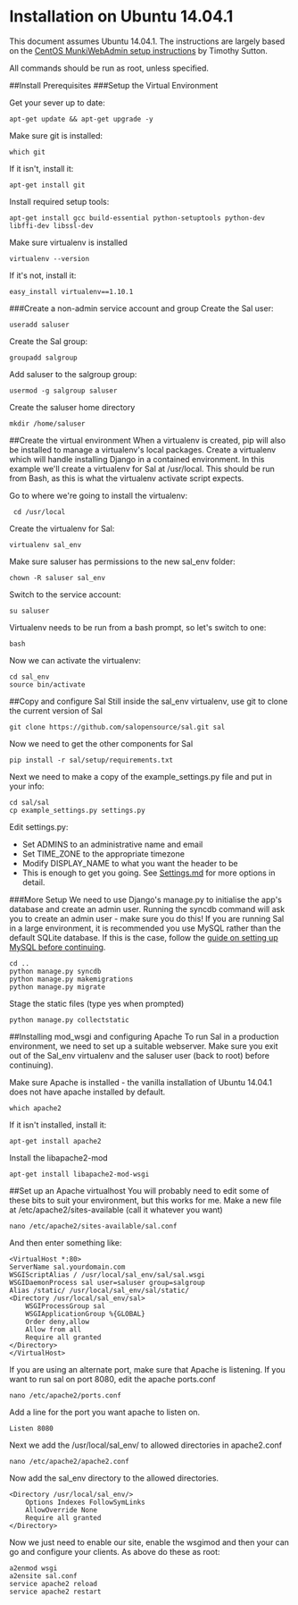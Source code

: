 Installation on Ubuntu 14.04.1
=====================
This document assumes Ubuntu 14.04.1. The instructions are largely based on the [CentOS MunkiWebAdmin setup instructions](https://code.google.com/p/munki/wiki/MunkiWebAdminLinuxSetup) by Timothy Sutton.

All commands should be run as root, unless specified.

##Install Prerequisites
###Setup the Virtual Environment

Get your sever up to date:

	apt-get update && apt-get upgrade -y

Make sure git is installed:

	which git

If it isn't, install it:

	apt-get install git

Install required setup tools:

	apt-get install gcc build-essential python-setuptools python-dev libffi-dev libssl-dev

Make sure virtualenv is installed

	virtualenv --version

If it's not, install it:

	easy_install virtualenv==1.10.1

###Create a non-admin service account and group
Create the Sal user:

	useradd saluser

Create the Sal group:

	groupadd salgroup

Add saluser to the salgroup group:

	usermod -g salgroup saluser

Create the saluser home directory

	mkdir /home/saluser

##Create the virtual environment
When a virtualenv is created, pip will also be installed to manage a virtualenv's local packages. Create a virtualenv which will handle installing Django in a contained environment. In this example we'll create a virtualenv for Sal at /usr/local. This should be run from Bash, as this is what the virtualenv activate script expects.

Go to where we're going to install the virtualenv:

	 cd /usr/local

Create the virtualenv for Sal:

	virtualenv sal_env

Make sure saluser has permissions to the new sal_env folder:

	chown -R saluser sal_env

Switch to the service account:

	su saluser

Virtualenv needs to be run from a bash prompt, so let's switch to one:

	bash

Now we can activate the virtualenv:

	cd sal_env
	source bin/activate

##Copy and configure Sal
Still inside the sal_env virtualenv, use git to clone the current version of Sal

	git clone https://github.com/salopensource/sal.git sal

Now we need to get the other components for Sal

	pip install -r sal/setup/requirements.txt

Next we need to make a copy of the example_settings.py file and put in your info:

	cd sal/sal
	cp example_settings.py settings.py

Edit settings.py:

* Set ADMINS to an administrative name and email
* Set TIME_ZONE to the appropriate timezone
* Modify DISPLAY_NAME to what you want the header to be
* This is enough to get you going. See [Settings.md](https://github.com/salopensource/sal/blob/master/docs/Settings.md) for more options in detail.

###More Setup
We need to use Django's manage.py to initialise the app's database and create an admin user. Running the syncdb command will ask you to create an admin user - make sure you do this! If you are running Sal in a large environment, it is recommended you use MySQL rather than the default SQLite database. If this is the case, follow the [guide on setting up MySQL before continuing](https://github.com/salopensource/sal/blob/master/docs/Using_mysql_on_ubuntu.md).


	cd ..
	python manage.py syncdb
	python manage.py makemigrations
	python manage.py migrate

Stage the static files (type yes when prompted)

	python manage.py collectstatic

##Installing mod_wsgi and configuring Apache
To run Sal in a production environment, we need to set up a suitable webserver. Make sure you exit out of the Sal_env virtualenv and the saluser user (back to root) before continuing).

Make sure Apache is installed - the vanilla installation of Ubuntu 14.04.1 does not have apache installed by default.

	which apache2

If it isn't installed, install it: 

	apt-get install apache2

Install the libapache2-mod

	apt-get install libapache2-mod-wsgi

##Set up an Apache virtualhost
You will probably need to edit some of these bits to suit your environment, but this works for me. Make a new file at /etc/apache2/sites-available (call it whatever you want)

	nano /etc/apache2/sites-available/sal.conf

And then enter something like:

	<VirtualHost *:80>
	ServerName sal.yourdomain.com
   	WSGIScriptAlias / /usr/local/sal_env/sal/sal.wsgi
   	WSGIDaemonProcess sal user=saluser group=salgroup
	Alias /static/ /usr/local/sal_env/sal/static/
	<Directory /usr/local/sal_env/sal>
		WSGIProcessGroup sal
		WSGIApplicationGroup %{GLOBAL}
		Order deny,allow
		Allow from all
		Require all granted
	</Directory>
	</VirtualHost>

If you are using an alternate port, make sure that Apache is listening.  If you want to run sal on port 8080, edit the apache ports.conf

	nano /etc/apache2/ports.conf 

Add a line for the port you want apache to listen on.

	Listen 8080

Next we add the /usr/local/sal_env/ to allowed directories in apache2.conf

	nano /etc/apache2/apache2.conf

Now add the sal_env directory to the allowed directories.

	<Directory /usr/local/sal_env/>
		Options Indexes FollowSymLinks
		AllowOverride None
		Require all granted
	</Directory>

Now we just need to enable our site, enable the wsgimod and then your can go and configure your clients.  As above do these as root:

	a2enmod wsgi
	a2ensite sal.conf
	service apache2 reload
	service apache2 restart
